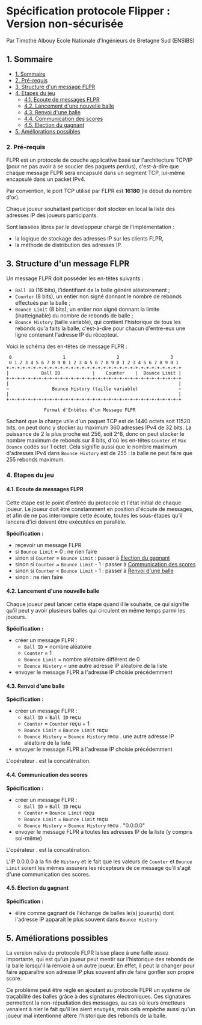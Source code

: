 # Spécification protocole Flipper : Version non-sécurisée

Par Timothé Albouy
Ecole Nationale d'Ingénieurs de Bretagne Sud (ENSIBS)

## 1. Sommaire

- [1. Sommaire][1]
- [2. Pré-requis][2]
- [3. Structure d'un message FLPR][3]
- [4. Etapes du jeu][4]
  - [4.1. Ecoute de messages FLPR][4.1]
  - [4.2. Lancement d'une nouvelle balle][4.2]
  - [4.3. Renvoi d'une balle][4.3]
  - [4.4. Communication des scores][4.4]
  - [4.5. Election du gagnant][4.5]
- [5. Améliorations possibles][5]

### 2. Pré-requis

FLPR est un protocole de couche applicative basé sur l'architecture TCP/IP (pour ne pas avoir à se soucier des paquets perdus), c'est-à-dire que chaque message FLPR sera encapsulé dans un segment TCP, lui-même encapsulé dans un packet IPv4.

Par convention, le port TCP utilisé par FLPR est **16180** (le début du nombre d'or).

Chaque joueur souhaitant participer doit stocker en local la liste des adresses IP des joueurs participants.

Sont laissées libres par le développeur chargé de l'implémentation :
- la logique de stockage des adresses IP sur les clients FLPR,
- la méthode de distribution des adresses IP.

## 3. Structure d'un message FLPR

Un message FLPR doit posséder les en-têtes suivants :
- `Ball ID` (16 bits), l'identifiant de la balle généré aléatoirement ;
- `Counter` (8 bits), un entier non signé donnant le nombre de rebonds effectués par la balle ;
- `Bounce Limit` (8 bits), un entier non signé donnant la limite (inatteignable) du nombre de rebonds de balle ;
- `Bounce History` (taille variable), qui contient l'historique de tous les rebonds qu'a faits la balle, c'est-à-dire pour chacun d'entre-eux une ligne contenant l'adresse IP du récepteur.

Voici le schéma des en-têtes de message FLPR :

     0                   1                   2                   3
     0 1 2 3 4 5 6 7 8 9 0 1 2 3 4 5 6 7 8 9 0 1 2 3 4 5 6 7 8 9 0 1
    +-+-+-+-+-+-+-+-+-+-+-+-+-+-+-+-+-+-+-+-+-+-+-+-+-+-+-+-+-+-+-+-+
    |            Ball ID            |    Counter    |  Bounce Limit |
    +-+-+-+-+-+-+-+-+-+-+-+-+-+-+-+-+-+-+-+-+-+-+-+-+-+-+-+-+-+-+-+-+
    |                                                               |
    ~                Bounce History (taille variable)               ~
    |                                                               |
    +-+-+-+-+-+-+-+-+-+-+-+-+-+-+-+-+-+-+-+-+-+-+-+-+-+-+-+-+-+-+-+-+
    
                  Format d'Entêtes d'un Message FLPR

Sachant que la charge utile d'un paquet TCP est de 1440 octets soit 11520 bits, on peut donc y stocker au maximum 360 adresses IPv4 de 32 bits. La puissance de 2 la plus proche est 256, soit 2^8, donc on peut stocker le nombre maximum de rebonds sur 8 bits, d'où les en-têtes `Counter` et `Max Bounce` codés sur 1 octet. Cela signifie aussi que le nombre maximum d'adresses IPv4 dans `Bounce History` est de 255 : la balle ne peut faire que 255 rebonds maximum.

### 4. Etapes du jeu

#### 4.1. Ecoute de messages FLPR

Cette étape est le point d'entrée du protocole et l'état initial de chaque joueur. Le joueur doit être constamment en position d'écoute de messages, et afin de ne pas interrompre cette écoute, toutes les sous-étapes qu'il lancera d'ici doivent être exécutées en parallèle.

**Spécification :**
- reçevoir un message FLPR
- si `Bounce Limit` = 0 : ne rien faire
- sinon si `Counter` = `Bounce Limit` : passer à [Election du gagnant][4.5]
- sinon si `Counter` = `Bounce Limit` - 1 : passer à [Communication des scores][4.4]
- sinon si `Counter` < `Bounce Limit` - 1 : passer à [Renvoi d'une balle][4.3]
- sinon : ne rien faire

#### 4.2. Lancement d'une nouvelle balle

Chaque joueur peut lancer cette étape quand il le souhaite, ce qui signifie qu'il peut y avoir plusieurs balles qui circulent en même temps parmi les joueurs.

**Spécification :**
- créer un message FLPR :
  - `Ball ID` = nombre aléatoire
  - `Counter` = 1
  - `Bounce Limit` = nombre aléatoire différent de 0
  - `Bounce History` = une autre adresse IP aléatoire de la liste
- envoyer le message FLPR à l'adresse IP choisie précédemment

#### 4.3. Renvoi d'une balle

**Spécification :**
- créer un message FLPR :
  - `Ball ID` = `Ball ID` reçu
  - `Counter` = `Counter` reçu + 1
  - `Bounce Limit` = `Bounce Limit` reçu
  - `Bounce History` = `Bounce History` recu . une autre adresse IP aléatoire de la liste
- envoyer le message FLPR à l'adresse IP choisie précédemment

L'opérateur . est la concaténation.

#### 4.4. Communication des scores

**Spécification :**
- créer un message FLPR :
  - `Ball ID` = `Ball ID` reçu
  - `Counter` = `Bounce Limit` reçu
  - `Bounce Limit` = `Bounce Limit` reçu
  - `Bounce History` = `Bounce History` recu . "0.0.0.0"
- envoyer le message FLPR à toutes les adresses IP de la liste (y compris soi-même)

L'opérateur . est la concaténation.

L'IP 0.0.0.0 à la fin de `History` et le fait que les valeurs de `Counter` et `Bounce Limit` soient les mêmes assurera les récepteurs de ce message qu'il s'agit d'une communication des scores.

#### 4.5. Election du gagnant

**Spécification :**
- élire comme gagnant de l'échange de balles le(s) joueur(s) dont l'adresse IP apparaît le plus souvent dans `Bounce History`

## 5. Améliorations possibles

La version naïve du protocole FLPR laisse place à une faille assez importante, qui est qu'un joueur peut mentir sur l'historique des rebonds de la balle lorsqu'il la renvoie à un autre joueur. En effet, il peut la changer pour faire apparaître son adresse IP plus souvent afin de faire gonfler son propre score.

Ce problème peut être réglé en ajoutant au protocole FLPR un système de traçabilité des balles grâce à des signatures électroniques. Ces signatures permettent la non-répudiation des messages, au cas où leurs émetteurs venaient à nier le fait qu'il les aient envoyés, mais cela empêche aussi qu'un joueur mal intentionné altère l'historique des rebonds de la balle.


[1]: #1-sommaire
[2]: #2-pré-requis
[3]: #3-structure-dun-message-flpr
[4]: #4-etapes-du-jeu
[4.1]: #41-ecoute-de-messages-flpr
[4.2]: #42-lancement-dune-nouvelle-balle
[4.3]: #43-renvoi-dune-balle
[4.4]: #44-communication-des-scores
[4.5]: #45-election-du-gagnant
[5]: #5-améliorations-possibles